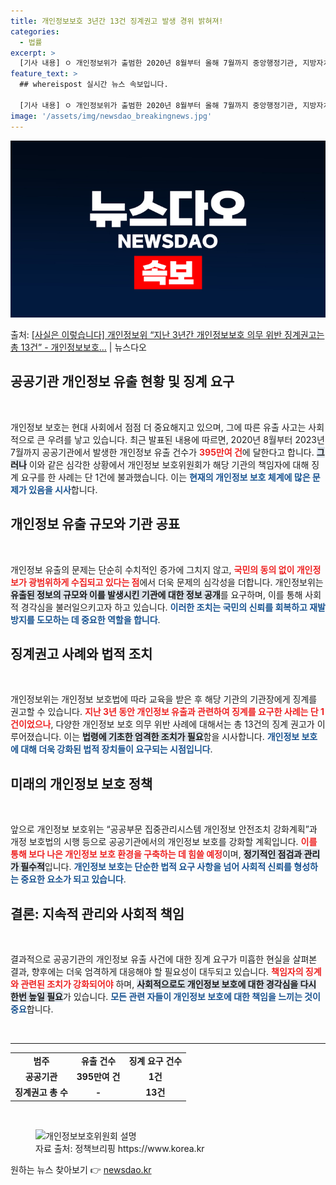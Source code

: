 ```yaml
---
title: 개인정보보호 3년간 13건 징계권고 발생 경위 밝혀져!
categories:
  - 법률
excerpt: >
  [기사 내용] ㅇ 개인정보위가 출범한 2020년 8월부터 올해 7월까지 중앙행정기관, 지방자치단체 등 공공기…
feature_text: >
  ## whereispost 실시간 뉴스 속보입니다.

  [기사 내용] ㅇ 개인정보위가 출범한 2020년 8월부터 올해 7월까지 중앙행정기관, 지방자치단체 등 공공기…
image: '/assets/img/newsdao_breakingnews.jpg'
---
```


![뉴스다오 속보](/assets/img/newsdao_breakingnews.jpg)

<p>출처: <a href="https://newsdao.kr/2181" rel="dofollow">[사실은 이렇습니다] 개인정보위 “지난 3년간 개인정보보호 의무 위반 징계권고는 총 13건” - 개인정보보호…</a> | 뉴스다오</p>

<h2 data-ke-size="size26">공공기관 개인정보 유출 현황 및 징계 요구</h2>

<p data-ke-size="size16">&nbsp;</p>
개인정보 보호는 현대 사회에서 점점 더 중요해지고 있으며, 그에 따른 유출 사고는 사회적으로 큰 우려를 낳고 있습니다. 최근 발표된 내용에 따르면, 2020년 8월부터 2023년 7월까지 공공기관에서 발생한 개인정보 유출 건수가 <b><span style="color: #ee2323;">395만여 건</span></b>에 달한다고 합니다. <b><span style="background-color: #21538527;">그러나</span></b> 이와 같은 심각한 상황에서 개인정보 보호위원회가 해당 기관의 책임자에 대해 징계 요구를 한 사례는 단 1건에 불과했습니다. 이는 <b><span style="color: #1a5490;">현재의 개인정보 보호 체계에 많은 문제가 있음을 시사</span></b>합니다.

<h2 data-ke-size="size26">개인정보 유출 규모와 기관 공표</h2>

<p data-ke-size="size16">&nbsp;</p>
개인정보 유출의 문제는 단순히 수치적인 증가에 그치지 않고, <b><span style="color: #ee2323;">국민의 동의 없이 개인정보가 광범위하게 수집되고 있다는 점</span></b>에서 더욱 문제의 심각성을 더합니다. 개인정보위는 <b><span style="background-color: #21538527;">유출된 정보의 규모와 이를 발생시킨 기관에 대한 정보 공개</span></b>를 요구하며, 이를 통해 사회적 경각심을 불러일으키고자 하고 있습니다. <b><span style="color: #1a5490;">이러한 조치는 국민의 신뢰를 회복하고 재발 방지를 도모하는 데 중요한 역할을 합니다</span></b>.

<h2 data-ke-size="size26">징계권고 사례와 법적 조치</h2>

<p data-ke-size="size16">&nbsp;</p>
개인정보위는 개인정보 보호법에 따라 교육을 받은 후 해당 기관의 기관장에게 징계를 권고할 수 있습니다. <b><span style="color: #ee2323;">지난 3년 동안 개인정보 유출과 관련하여 징계를 요구한 사례는 단 1건이었으나</span></b>, 다양한 개인정보 보호 의무 위반 사례에 대해서는 총 13건의 징계 권고가 이루어졌습니다. 이는 <b><span style="background-color: #21538527;">법령에 기초한 엄격한 조치가 필요</span></b>함을 시사합니다. <b><span style="color: #1a5490;">개인정보 보호에 대해 더욱 강화된 법적 장치들이 요구되는 시점입니다</span></b>.

<h2 data-ke-size="size26">미래의 개인정보 보호 정책</h2>

<p data-ke-size="size16">&nbsp;</p>
앞으로 개인정보 보호위는 “공공부문 집중관리시스템 개인정보 안전조치 강화계획”과 개정 보호법의 시행 등으로 공공기관에서의 개인정보 보호를 강화할 계획입니다. <b><span style="color: #ee2323;">이를 통해 보다 나은 개인정보 보호 환경을 구축하는 데 힘쓸 예정</span></b>이며, <b><span style="background-color: #21538527;">정기적인 점검과 관리가 필수적</span></b>입니다. <b><span style="color: #1a5490;">개인정보 보호는 단순한 법적 요구 사항을 넘어 사회적 신뢰를 형성하는 중요한 요소가 되고 있습니다</span></b>.

<h2 data-ke-size="size26">결론: 지속적 관리와 사회적 책임</h2>

<p data-ke-size="size16">&nbsp;</p>
결과적으로 공공기관의 개인정보 유출 사건에 대한 징계 요구가 미흡한 현실을 살펴본 결과, 향후에는 더욱 엄격하게 대응해야 할 필요성이 대두되고 있습니다. <b><span style="color: #ee2323;">책임자의 징계와 관련된 조치가 강화되어야</span></b> 하며, <b><span style="background-color: #21538527;">사회적으로도 개인정보 보호에 대한 경각심을 다시 한번 높일 필요</span></b>가 있습니다. <b><span style="color: #1a5490;">모든 관련 자들이 개인정보 보호에 대한 책임을 느끼는 것이 중요</span></b>합니다. 

<p data-ke-size="size16">&nbsp;</p>
<hr>
<table style="width: 100%; border-collapse: collapse;">
  <tr>
    <td style="text-align: center; height: 17px;"><b>범주</b></td>
    <td style="text-align: center; height: 17px;"><b>유출 건수</b></td>
    <td style="text-align: center; height: 17px;"><b>징계 요구 건수</b></td>
  </tr>
  <tr>
    <td style="text-align: center; height: 17px;"><b>공공기관</b></td>
    <td style="text-align: center; height: 17px;"><b>395만여 건</b></td>
    <td style="text-align: center; height: 17px;"><b>1건</b></td>
  </tr>
  <tr>
    <td style="text-align: center; height: 17px;"><b>징계권고 총 수</b></td>
    <td style="text-align: center; height: 17px;"><b>-</b></td>
    <td style="text-align: center; height: 17px;"><b>13건</b></td>
  </tr>
</table>
<p data-ke-size="size16">&nbsp;</p>
<figure>
  <img src="https://newsdao.kr/2181" alt="개인정보보호위원회 설명" style="max-width: 100%; height: auto;" />
  <figcaption>자료 출처: 정책브리핑 https://www.korea.kr</figcaption>
</figure> 

원하는 뉴스 찾아보기 👉 <a href="https://newsdao.kr" rel="dofollow">newsdao.kr</a>


